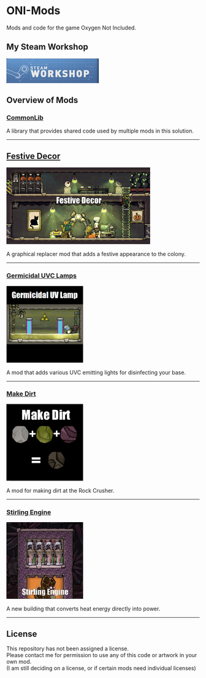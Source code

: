 # ONI-Mods
Mods and code for the game Oxygen Not Included.

## My Steam Workshop
[<img src="docs/img/banner_browse_workshop.jpg"/>](https://steamcommunity.com/id/romenhurst/myworkshopfiles/?appid=457140)

## Overview of Mods

### [CommonLib](src/CommonLib)

A library that provides shared code used by multiple mods in this solution.

---

## [Festive Decor](src/FestiveDecor)
[<img src="src/FestiveDecor/Assets/preview.png" height="200px"/>](src/FestiveDecor)

A graphical replacer mod that adds a festive appearance to the colony.

---

### [Germicidal UVC Lamps](src/GermicideLamp)
[<img src="src/GermicideLamp/Assets/preview.png" height="200px"/>](src/GermicideLamp)


A mod that adds various UVC emitting lights for disinfecting your base.

---

### [Make Dirt](src/MakeDirt)
[<img src="src/MakeDirt/Assets/preview.png" height="200px"/>](src/MakeDirt)

A mod for making dirt at the Rock Crusher.

---

### [Stirling Engine](src/StirlingEngine)
[<img src="src/StirlingEngine/Assets/preview.png" height="200px"/>](src/StirlingEngine)

A new building that converts heat energy directly into power.

---

## License

This repository has not been assigned a license.  
Please contact me for permission to use any of this code or artwork in your own mod.  
(I am still deciding on a license, or if certain mods need individual licenses)
